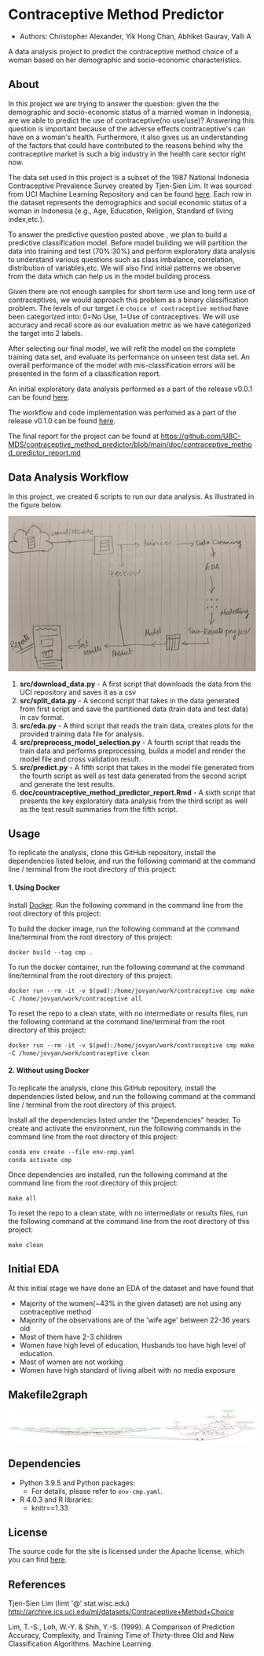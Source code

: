 # Contraceptive Method Predictor

-   Authors: Christopher Alexander, Yik Hong Chan, Abhiket Gaurav, Valli A

A data analysis project to predict the contraceptive method choice of a woman based on her demographic and socio-economic characteristics.

## About

In this project we are trying to answer the question: given the the demographic and socio-economic status of a married woman in Indonesia, are we able to predict the use of contraceptive(no use/use)? Answering this question is important because of the adverse effects contraceptive's can have on a woman's health. Furthermore, it also gives us an understanding of the factors that could have contributed to the reasons behind why the contraceptive market is such a big industry in the health care sector right now.

The data set used in this project is a subset of the 1987 National Indonesia Contraceptive Prevalence Survey created by Tjen-Sien Lim. It was sourced from UCI Machine Learning Repository and can be found [here](http://archive.ics.uci.edu/ml/datasets/Contraceptive+Method+Choice). Each row in the dataset represents the demographics and social economic status of a woman in Indonesia (e.g., Age, Education, Religion, Standard of living index,etc.).

To answer the predictive question posted above , we plan to build a predictive classification model. Before model building we will partition the data into training and test (70%:30%) and perform exploratory data analysis to understand various questions such as class imbalance, correlation, distribution of variables,etc. We will also find initial patterns we observe from the data which can help us in the model building process.

Given there are not enough samples for short term use and long term use of contraceptives, we would approach this problem as a binary classification problem. The levels of our target i.e `choice of contraceptive method` have been categorized into: 0=No Use, 1=Use of contraceptives. We will use accuracy and recall score as our evaluation metric as we have categorized the target into 2 labels.

After selecting our final model, we will refit the model on the complete training data set, and evaluate its performance on unseen test data set. An overall performance of the model with mis-classification errors will be presented in the form of a classification report.

An initial exploratory data analysis performed as a part of the release v0.0.1 can be found [here](https://github.com/UBC-MDS/contraceptive_method_predictor/blob/main/src/eda.ipynb).

The workflow and code implementation was perfomed as a part of the release v0.1.0 can be found [here](https://github.com/UBC-MDS/contraceptive_method_predictor/releases/tag/v0.1.0).

The final report for the project can be found at <https://github.com/UBC-MDS/contraceptive_method_predictor/blob/main/doc/contraceptive_method_predictor_report.md>

## Data Analysis Workflow

In this project, we created 6 scripts to run our data analysis. As illustrated in the figure below.

![Figure 1. Data Analysis Flow Chart](doc/flow_chart.jpg)

1.  **src/download_data.py** - A first script that downloads the data from the UCI repository and saves it as a csv
2.  **src/split_data.py** - A second script that takes in the data generated from first script and save the partitioned data (train data and test data) in csv format.
3.  **src/eda.py** - A third script that reads the train data, creates plots for the provided training data file for analysis.
4.  **src/preprocess_model_selection.py** - A fourth script that reads the train data and performs preprocessing, builds a model and render the model file and cross validation result.
5.  **src/predict.py** - A fifth script that takes in the model file generated from the fourth script as well as test data generated from the second script and generate the test results.
6.  **doc/countraceptive_method_predictor_report.Rmd** - A sixth script that presents the key exploratory data analysis from the third script as well as the test result summaries from the fifth script.

## Usage

To replicate the analysis, clone this GitHub repository, install the dependencies listed below, and run the following command at the command line / terminal from the root directory of this project:

#### 1. Using Docker

Install [Docker](https://www.docker.com/get-started). Run the following command in the command line from the root directory of this project:

To build the docker image, run the following command at the command line/terminal from the root directory of this project:

    docker build --tag cmp .

To run the docker container, run the following command at the command line/terminal from the root directory of this project:

    docker run --rm -it -v $(pwd):/home/jovyan/work/contraceptive cmp make -C /home/jovyan/work/contraceptive all

To reset the repo to a clean state, with no intermediate or results files, run the following command at the command line/terminal from the root directory of this project:

    docker run --rm -it -v $(pwd):/home/jovyan/work/contraceptive cmp make -C /home/jovyan/work/contraceptive clean

#### 2. Without using Docker

To replicate the analysis, clone this GitHub repository, install the dependencies listed below, and run the following command at the command line / terminal from the root directory of this project.

Install all the dependencies listed under the "Dependencies" header. To create and activate the environment, run the following commands in the command line from the root directory of this project:

``` shell
conda env create --file env-cmp.yaml
conda activate cmp
```

Once dependencies are installed, run the following command at the command line from the root directory of this project:

``` shell
make all
```

To reset the repo to a clean state, with no intermediate or results files, run the following command at the command line from the root directory of this project:

``` shell
make clean
```

## Initial EDA

At this initial stage we have done an EDA of the dataset and have found that

-   Majority of the women(\~43% in the given dataset) are not using any contraceptive method
-   Majority of the observations are of the 'wife age' between 22-36 years old
-   Most of them have 2-3 children
-   Women have high level of education, Husbands too have high level of education.
-   Most of women are not working
-   Women have high standard of living albeit with no media exposure

## Makefile2graph

![Figure. Makefile](diagram.png)

## Dependencies
  - Python 3.9.5 and Python packages:
    - For details, please refer to `env-cmp.yaml`.
  - R 4.0.3 and R libraries:
    - knitr==1.33

## License

The source code for the site is licensed under the Apache license, which you can find [here](https://github.com/UBC-MDS/contraceptive_method_predictor/blob/main/LICENSE).

## References

Tjen-Sien Lim (limt '\@' stat.wisc.edu) <http://archive.ics.uci.edu/ml/datasets/Contraceptive+Method+Choice>

Lim, T.-S., Loh, W.-Y. & Shih, Y.-S. (1999). A Comparison of Prediction Accuracy, Complexity, and Training Time of Thirty-three Old and New Classification Algorithms. Machine Learning.
